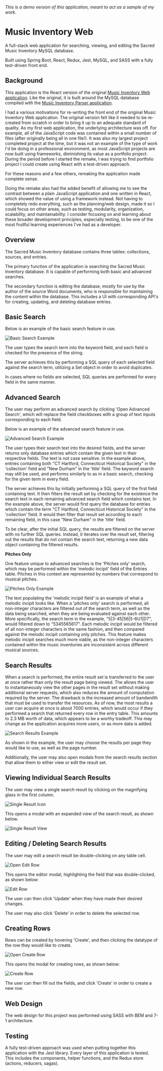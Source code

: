 *This is a demo version of this application, meant to act as a sample of my work.*

# Music Inventory Web

A full-stack web application for searching, viewing, and editing the Sacred Music Inventory MySQL database.

Built using Spring Boot, React, Redux, Jest, MySQL, and SASS with a fully test-driven front end.

## Background

This application is the React version of the original [Music Inventory Web application](https://github.com/2human/music-inventory-web). Like the original, it is built around the MySQL database compiled with the [Music Inventory Parser application](https://github.com/2human/music-inventory-parser).

I had a various motivations for re-writing the front end of the original Music Inventory Web application. The original version felt like it needed to be re-created from scratch in order to bring it up to an adequate standard of quality. As my first web application, the underlying architecture was off. For example, all of the JavaScript code was contained within a small number of files (after originally being all in one file!). It was also my largest project completed project at the time, but it was not an example of the type of work I'd be doing in a professional environment, as most JavaScript projects are now built using frameworks, diminishing its value as a portfolio project. During the period before I started the remake, I was trying to find portfolio project I could create using React with a test-driven approach.

For these reasons and a few others, remaking the application made complete sense.

Doing the remake also had the added benefit of allowing me to see the contrast between a plain JavaScript application and one written in React, which showed the value of using a framework instead. Not having to completely redo everything, such as the planning/web design, made it so I could focus on other areas, such as testing, modularity, organization, scalability, and maintainability. I consider focusing on and learning about these broader development principles, especially testing, to be one of the most fruitful learning experiences I've had as a developer.

## Overview

The Sacred Music Inventory database contains three tables: collections, sources, and entries.

The primary function of the application is searching the Sacred Music Inventory database. It is capable of performing both basic and advanced searches.

The secondary function is editing the database, mostly for use by the author of the source Word documents, who is responsible for maintaining the content within the database. This includes a UI with corresponding API's for creating, updating, and deleting database entries.

## Basic Search

Below is an example of the basic search feature in use.

![Basic Search Example](docs/basic-search.jpg)

The user types the search term into the keyword field, and each field is checked for the presence of the string.

The server achieves this by performing a SQL query of each selected field against the search term, utilizing a Set object in order to avoid duplicates.

In cases where no fields are selected, SQL queries are performed for every field in the same manner.

## Advanced Search

The user may perform an advanced search by clicking 'Open Advanced Search', which will replace the field checkboxes with a group of text inputs corresponding to each field.

Below is an example of the advanced search feature in use.

![Advanced Search Example](docs/advanced-search.jpg)

The user types their search text into the desired fields, and the server returns only database entries which contain the given text in their respective fields. The text is not case sensitive. In the example above, entries containing both "CT Hartford, Connecticut Historical Society" in the 'collection' field and "New Durham" in the 'title' field. The keyword search may still be used, and performs similarly to as in a basic search, checking for the given term in every field.

The server achieves this by initially performing a SQL query of the first field containing text. It then filters the result set by checking for the existence the search text in each remaining advanced search field which contains text. In the example above, the server would first query the database for entries which contain the term "CT Hartford, Connecticut Historical Society" in the 'collection' field. It would then filter that result set according to each remaining field, in this case "New Durham" in the 'title' field.

To be clear, after the initial SQL query, the results are filtered on the server with no further SQL queries. Instead, it iterates over the result set, filtering out the results that do not contain the search text, returning a new data object containing the filtered results.

**Pitches Only**

One feature unique to advanced searches is the 'Pitches only' search, which may be performed within the 'melodic incipit' field of the Entries table. Pitches in this context are represented by numbers that correspond to musical pitches.

![Pitches Only Example](docs/pitches-only.jpg)

The text populating the 'melodic incipit field' is an example of what a melodic incipit looks like. When a 'pitches only' search is performed, all non-integer characters are filtered out of the search term, as well as the data being searched, when they are being evaluated against each other. More specifically, the search term in the example, "5|3-45|56|5-6U1|D7", would filtered down to "5345565617". Each melodic incipit would be filtered of all non-integer characters in the same fashion, and then compared against the melodic incipit containing only pitches. This feature makes melodic incipit searches much more viable, as the non-integer characters contained within the music inventories are inconsistent across different musical sources.

## Search Results

When a search is performed, the entire result set is transferred to the user at once rather than only the result page being viewed. The allows the user to instantaneously view the other pages in the result set without making additional server requests, which also reduces the amount of computation required by the server. The drawback is the increased amount of bandwidth that must be used to transfer the resources. As of now, the most results a user can acquire at once is about 7000 entries, which would occur if they performed a search that returned every row in the entry table. This amounts to 2.3 MB worth of data, which appears to be a worthy tradeoff. This may change as the application acquires more users, or as more data is added.

![Search Results Example](docs/search-results.jpg)

As shown in the example, the user may choose the results per page they would like to use, as well as the page number.

Additionally, the user may also open modals from the search results section that allow them to either view or edit the result set.

## Viewing Individual Search Results

The user may view a single search result by clicking on the magnifying glass in the first column.

![Single Result Icon](docs/single-result-icon.jpg)

This opens a modal with an expanded view of the search result, as shown below.

![Single Result View](docs/single-result-view.jpg)

## Editing / Deleting Search Results

The user may edit a search result be double-clicking on any table cell.

![Open Edit Row](docs/open-edit-row.jpg)

This opens the editor modal, highlighting the field that was double-clicked, as shown below:

![Edit Row](docs/edit-row.jpg)

The user can then click 'Update' when they have made their desired changes.

The user may also click 'Delete' in order to delete the selected row.

## Creating Rows

Rows can be created by hovering 'Create', and then clicking the datatype of the row they would like to create.

![Open Create Row](docs/open-create-row.jpg)

This opens the modal for creating rows, as shown below:

![Create Row](docs/create-row.jpg)

The user can then fill out the fields, and click 'Create' in order to create a new row.

## Web Design

The web design for this project was performed using SASS with BEM and 7-1 architecture.

## Testing

A fully test-driven approach was used when putting together this application with the Jest library. Every layer of this application is tested. This includes the components, helper functions, and the Redux store (actions, reducers, sagas).
